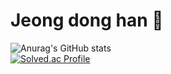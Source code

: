 # Jeong dong han 👤
                                                                                                                                                                                                          
![Anurag's GitHub stats](https://github-readme-stats.vercel.app/api?username=itjustrainyday&show_icons=true&theme=gruvbox)
<br/>
[![Solved.ac Profile](http://mazassumnida.wtf/api/v2/generate_badge?boj=airdhj)](https://solved.ac/airdhj/)
